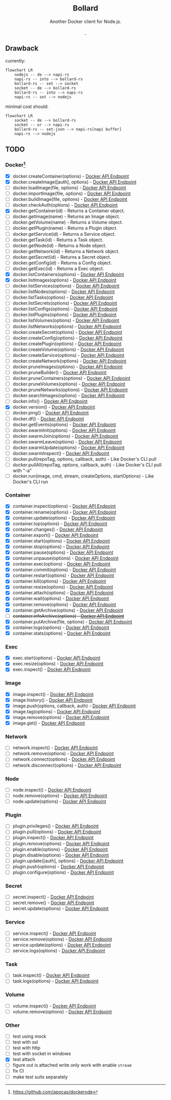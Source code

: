 <h1 align="center"><sup>Bollard</sup></h1>
<p align="center">
Another Docker client for Node.js.
<br>
<br>
<a href="https://github.com/bxb100/bollard-js/actions/workflows/CI.yml">
<img src="https://github.com/bxb100/bollard-js/actions/workflows/CI.yml/badge.svg" alt="">
</a>
<a href="https://www.npmjs.com/package/bollard">
<img src="https://img.shields.io/npm/v/bollard"  alt=""/>
</a>
</p>

## Drawback

currently:

```mermaid
flowchart LR
    nodejs -- de --> napi-rs
    napi-rs -- into --> bollard-rs
    bollard-rs -- set --> socket
    socket -- de --> bollard-rs
    bollard-rs -- into --> napi-rs
    napi-rs -- set --> nodejs
```

minimal cost should:

```mermaid
flowchart LR
    socket -- de --> bollard-rs
    socket -- or --> napi-rs
    bollard-rs -- set-json --> napi-rs[napi buffer]
    napi-rs --> nodejs
```

## TODO

### Docker[^1]

- [x] docker.createContainer(options) - [Docker API Endpoint](https://docs.docker.com/engine/api/v1.47/#operation/ContainerCreate)
- [x] docker.createImage([auth], options) - [Docker API Endpoint](https://docs.docker.com/engine/api/v1.47/#operation/ImageCreate)
- [ ] docker.loadImage(file, options) - [Docker API Endpoint](https://docs.docker.com/engine/api/v1.47/#operation/ImageLoad)
- [ ] docker.importImage(file, options) - [Docker API Endpoint](https://docs.docker.com/engine/api/v1.47/#operation/ImageCreate)
- [ ] docker.buildImage(file, options) - [Docker API Endpoint](https://docs.docker.com/engine/api/v1.47/#operation/ImageBuild)
- [ ] docker.checkAuth(options) - [Docker API Endpoint](https://docs.docker.com/engine/api/v1.47/#operation/SystemAuth)
- [x] docker.getContainer(id) - Returns a Container object.
- [ ] docker.getImage(name) - Returns an Image object.
- [ ] docker.getVolume(name) - Returns a Volume object.
- [ ] docker.getPlugin(name) - Returns a Plugin object.
- [ ] docker.getService(id) - Returns a Service object.
- [ ] docker.getTask(id) - Returns a Task object.
- [ ] docker.getNode(id) - Returns a Node object.
- [ ] docker.getNetwork(id) - Returns a Network object.
- [ ] docker.getSecret(id) - Returns a Secret object.
- [ ] docker.getConfig(id) - Returns a Config object.
- [ ] docker.getExec(id) - Returns a Exec object.
- [x] docker.listContainers(options) - [Docker API Endpoint](https://docs.docker.com/engine/api/v1.47/#operation/ContainerList)
- [x] docker.listImages(options) - [Docker API Endpoint](https://docs.docker.com/engine/api/v1.47/#operation/ImageList)
- [ ] docker.listServices(options) - [Docker API Endpoint](https://docs.docker.com/engine/api/v1.47/#operation/ServiceList)
- [ ] docker.listNodes(options) - [Docker API Endpoint](https://docs.docker.com/engine/api/v1.47/#operation/NodeList)
- [ ] docker.listTasks(options) - [Docker API Endpoint](https://docs.docker.com/engine/api/v1.47/#operation/TaskList)
- [ ] docker.listSecrets(options) - [Docker API Endpoint](https://docs.docker.com/engine/api/v1.47/#operation/SecretList)
- [ ] docker.listConfigs(options) - [Docker API Endpoint](https://docs.docker.com/engine/api/v1.47/#operation/ConfigList)
- [ ] docker.listPlugins(options) - [Docker API Endpoint](https://docs.docker.com/engine/api/v1.47/#operation/PluginList)
- [ ] docker.listVolumes(options) - [Docker API Endpoint](https://docs.docker.com/engine/api/v1.47/#operation/VolumeList)
- [ ] docker.listNetworks(options) - [Docker API Endpoint](https://docs.docker.com/engine/api/v1.47/#operation/NetworkList)
- [ ] docker.createSecret(options) - [Docker API Endpoint](https://docs.docker.com/engine/api/v1.47/#operation/SecretCreate)
- [ ] docker.createConfig(options) - [Docker API Endpoint](https://docs.docker.com/engine/api/v1.47/#operation/ConfigCreate)
- [ ] docker.createPlugin(options) - [Docker API Endpoint](https://docs.docker.com/engine/api/v1.47/#operation/PluginCreate)
- [ ] docker.createVolume(options) - [Docker API Endpoint](https://docs.docker.com/engine/api/v1.47/#operation/VolumeCreate)
- [ ] docker.createService(options) - [Docker API Endpoint](https://docs.docker.com/engine/api/v1.47/#operation/ServiceCreate)
- [ ] docker.createNetwork(options) - [Docker API Endpoint](https://docs.docker.com/engine/api/v1.47/#operation/NetworkCreate)
- [ ] docker.pruneImages(options) - [Docker API Endpoint](https://docs.docker.com/engine/api/v1.47/#operation/ImagePrune)
- [ ] docker.pruneBuilder() - [Docker API Endpoint](https://docs.docker.com/engine/api/v1.47/#operation/BuildPrune)
- [ ] docker.pruneContainers(options) - [Docker API Endpoint](https://docs.docker.com/engine/api/v1.47/#operation/ContainerPrune)
- [ ] docker.pruneVolumes(options) - [Docker API Endpoint](https://docs.docker.com/engine/api/v1.47/#operation/VolumePrune)
- [ ] docker.pruneNetworks(options) - [Docker API Endpoint](https://docs.docker.com/engine/api/v1.47/#operation/NetworkPrune)
- [ ] docker.searchImages(options) - [Docker API Endpoint](https://docs.docker.com/engine/api/v1.47/#operation/ImageSearch)
- [ ] docker.info() - [Docker API Endpoint](https://docs.docker.com/engine/api/v1.47/#operation/SystemInfo)
- [x] docker.version() - [Docker API Endpoint](https://docs.docker.com/engine/api/v1.47/#operation/SystemVersion)
- [ ] docker.ping() - [Docker API Endpoint](https://docs.docker.com/engine/api/v1.47/#operation/SystemPing)
- [ ] docker.df() - [Docker API Endpoint](https://docs.docker.com/engine/api/v1.47/#operation/SystemDataUsage)
- [ ] docker.getEvents(options) - [Docker API Endpoint](https://docs.docker.com/engine/api/v1.47/#operation/SystemEvents)
- [ ] docker.swarmInit(options) - [Docker API Endpoint](https://docs.docker.com/engine/api/v1.47/#operation/SwarmInit)
- [ ] docker.swarmJoin(options) - [Docker API Endpoint](https://docs.docker.com/engine/api/v1.47/#operation/SwarmJoin)
- [ ] docker.swarmLeave(options) - [Docker API Endpoint](https://docs.docker.com/engine/api/v1.47/#operation/SwarmLeave)
- [ ] docker.swarmUpdate(options) - [Docker API Endpoint](https://docs.docker.com/engine/api/v1.47/#operation/SwarmUpdate)
- [ ] docker.swarmInspect() - [Docker API Endpoint](https://docs.docker.com/engine/api/v1.47/#operation/SwarmInspect)
- [ ] docker.pull(repoTag, options, callback, auth) - Like Docker's CLI pull
- [ ] docker.pullAll(repoTag, options, callback, auth) - Like Docker's CLI pull with "-a"
- [ ] docker.run(image, cmd, stream, createOptions, startOptions) - Like Docker's CLI run

### Container

- [x] container.inspect(options) - [Docker API Endpoint](https://docs.docker.com/engine/api/v1.47/#operation/ContainerInspect)
- [x] container.rename(options) - [Docker API Endpoint](https://docs.docker.com/engine/api/v1.47/#operation/ContainerRename)
- [x] container.update(options) - [Docker API Endpoint](https://docs.docker.com/engine/api/v1.47/#operation/ContainerUpdate)
- [x] container.top(options) - [Docker API Endpoint](https://docs.docker.com/engine/api/v1.47/#operation/ContainerTop)
- [x] container.changes() - [Docker API Endpoint](https://docs.docker.com/engine/api/v1.47/#operation/ContainerChanges)
- [x] container.export() - [Docker API Endpoint](https://docs.docker.com/engine/api/v1.47/#operation/ContainerExport)
- [x] container.start(options) - [Docker API Endpoint](https://docs.docker.com/engine/api/v1.47/#operation/ContainerStart)
- [x] container.stop(options) - [Docker API Endpoint](https://docs.docker.com/engine/api/v1.47/#operation/ContainerStop)
- [x] container.pause(options) - [Docker API Endpoint](https://docs.docker.com/engine/api/v1.47/#operation/ContainerPause)
- [x] container.unpause(options) - [Docker API Endpoint](https://docs.docker.com/engine/api/v1.47/#operation/ContainerUnpause)
- [x] container.exec(options) - [Docker API Endpoint](https://docs.docker.com/engine/api/v1.47/#operation/ContainerExec)
- [x] container.commit(options) - [Docker API Endpoint](https://docs.docker.com/engine/api/v1.47/#operation/ImageCommit)
- [x] container.restart(options) - [Docker API Endpoint](https://docs.docker.com/engine/api/v1.47/#operation/ContainerRestart)
- [x] container.kill(options) - [Docker API Endpoint](https://docs.docker.com/engine/api/v1.47/#operation/ContainerKill)
- [x] container.resize(options) - [Docker API Endpoint](https://docs.docker.com/engine/api/v1.47/#operation/ContainerResize)
- [x] container.attach(options) - [Docker API Endpoint](https://docs.docker.com/engine/api/v1.47/#operation/ContainerAttach)
- [x] container.wait(options) - [Docker API Endpoint](https://docs.docker.com/engine/api/v1.47/#operation/ContainerWait)
- [x] container.remove(options) - [Docker API Endpoint](https://docs.docker.com/engine/api/v1.47/#operation/ContainerDelete)
- [x] container.getArchive(options) - [Docker API Endpoint](https://docs.docker.com/engine/api/v1.47/#operation/ContainerArchive)
- [ ] ~~container.infoArchive(options) - [Docker API Endpoint](https://docs.docker.com/engine/api/v1.47/#operation/ContainerArchiveInfo)~~
- [x] container.putArchive(file, options) - [Docker API Endpoint](https://docs.docker.com/engine/api/v1.47/#operation/PutContainerArchive)
- [x] container.logs(options) - [Docker API Endpoint](https://docs.docker.com/engine/api/v1.47/#operation/ContainerLogs)
- [x] container.stats(options) - [Docker API Endpoint](https://docs.docker.com/engine/api/v1.47/#operation/ContainerStats)

### Exec

- [x] exec.start(options) - [Docker API Endpoint](https://docs.docker.com/engine/api/v1.47/#operation/ExecStart)
- [x] exec.resize(options) - [Docker API Endpoint](https://docs.docker.com/engine/api/v1.47/#operation/ExecResize)
- [x] exec.inspect() - [Docker API Endpoint](https://docs.docker.com/engine/api/v1.47/#operation/ExecInspect)

### Image

- [x] image.inspect() - [Docker API Endpoint](https://docs.docker.com/engine/api/v1.47/#operation/ImageInspect)
- [x] image.history() - [Docker API Endpoint](https://docs.docker.com/engine/api/v1.47/#operation/ImageHistory)
- [x] image.push(options, callback, auth) - [Docker API Endpoint](https://docs.docker.com/engine/api/v1.47/#operation/ImagePush)
- [x] image.tag(options) - [Docker API Endpoint](https://docs.docker.com/engine/api/v1.47/#operation/ImageTag)
- [x] image.remove(options) - [Docker API Endpoint](https://docs.docker.com/engine/api/v1.47/#operation/ImageDelete)
- [x] image.get() - [Docker API Endpoint](https://docs.docker.com/engine/api/v1.47/#operation/ImageGet)

### Network

- [ ] network.inspect() - [Docker API Endpoint](https://docs.docker.com/engine/api/v1.47/#operation/NetworkInspect)
- [ ] network.remove(options) - [Docker API Endpoint](https://docs.docker.com/engine/api/v1.47/#operation/NetworkDelete)
- [ ] network.connect(options) - [Docker API Endpoint](https://docs.docker.com/engine/api/v1.47/#operation/NetworkConnect)
- [ ] network.disconnect(options) - [Docker API Endpoint](https://docs.docker.com/engine/api/v1.47/#operation/NetworkDisconnect)

### Node

- [ ] node.inspect() - [Docker API Endpoint](https://docs.docker.com/engine/api/v1.47/#operation/NodeInspect)
- [ ] node.remove(options) - [Docker API Endpoint](https://docs.docker.com/engine/api/v1.47/#operation/NodeDelete)
- [ ] node.update(options) - [Docker API Endpoint](https://docs.docker.com/engine/api/v1.47/#operation/NodeUpdate)

### Plugin

- [ ] plugin.privileges() - [Docker API Endpoint](https://docs.docker.com/engine/api/v1.47/#operation/GetPluginPrivileges)
- [ ] plugin.pull(options) - [Docker API Endpoint](https://docs.docker.com/engine/api/v1.47/#operation/PluginPull)
- [ ] plugin.inspect() - [Docker API Endpoint](https://docs.docker.com/engine/api/v1.47/#operation/PluginInspect)
- [ ] plugin.remove(options) - [Docker API Endpoint](https://docs.docker.com/engine/api/v1.47/#operation/PluginDelete)
- [ ] plugin.enable(options) - [Docker API Endpoint](https://docs.docker.com/engine/api/v1.47/#operation/PluginEnable)
- [ ] plugin.disable(options) - [Docker API Endpoint](https://docs.docker.com/engine/api/v1.47/#operation/PluginDisable)
- [ ] plugin.update([auth], options) - [Docker API Endpoint](https://docs.docker.com/engine/api/v1.47/#operation/PluginUpgrade)
- [ ] plugin.push(options) - [Docker API Endpoint](https://docs.docker.com/engine/api/v1.47/#operation/PluginPush)
- [ ] plugin.configure(options) - [Docker API Endpoint](https://docs.docker.com/engine/api/v1.47/#operation/PluginSet)

### Secret

- [ ] secret.inspect() - [Docker API Endpoint](https://docs.docker.com/engine/api/v1.47/#operation/SecretInspect)
- [ ] secret.remove() - [Docker API Endpoint](https://docs.docker.com/engine/api/v1.47/#operation/SecretDelete)
- [ ] secret.update(options) - [Docker API Endpoint](https://docs.docker.com/engine/api/v1.47/#operation/SecretUpdate)

### Service

- [ ] service.inspect() - [Docker API Endpoint](https://docs.docker.com/engine/api/v1.47/#operation/ServiceInspect)
- [ ] service.remove(options) - [Docker API Endpoint](https://docs.docker.com/engine/api/v1.47/#operation/ServiceDelete)
- [ ] service.update(options) - [Docker API Endpoint](https://docs.docker.com/engine/api/v1.47/#operation/ServiceUpdate)
- [ ] service.logs(options) - [Docker API Endpoint](https://docs.docker.com/engine/api/v1.47/#operation/ServiceLogs)

### Task

- [ ] task.inspect() - [Docker API Endpoint](https://docs.docker.com/engine/api/v1.47/#operation/TaskInspect)
- [ ] task.logs(options) - [Docker API Endpoint](https://docs.docker.com/engine/api/v1.47/#operation/Session)

### Volume

- [ ] volume.inspect() - [Docker API Endpoint](https://docs.docker.com/engine/api/v1.47/#operation/VolumeInspect)
- [ ] volume.remove(options) - [Docker API Endpoint](https://docs.docker.com/engine/api/v1.47/#operation/VolumeDelete)

### Other

- [ ] test using mock
- [ ] test with ssl
- [ ] test with http
- [ ] test with socket in windows
- [x] test attach
- [ ] figure out is attached write only work with enable `stream`
- [ ] fix CI
- [ ] make test suits separately

[^1]: https://github.com/apocas/dockerode
